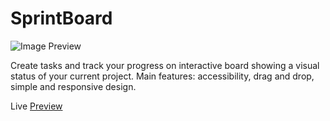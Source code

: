 # SprintBoard
![Image Preview](https://paul-developer.web.app/img/827197c0f2a0cf9db020.png)

Create tasks and track your progress on interactive board showing a visual status of your current project. Main features: accessibility, drag and drop, simple and responsive design.

Live [Preview](https://paul-developer.web.app/sprintboard)
